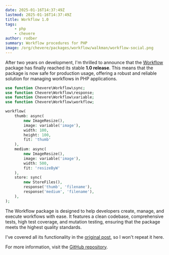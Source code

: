 ```yaml
---
date: 2025-01-16T14:37:49Z
lastmod: 2025-01-16T14:37:49Z
title: Workflow 1.0
tags:
    - php
    - chevere
author: rodber
summary: Workflow procedures for PHP
image: /org/chevere/packages/workflow/walkman/workflow-social.png
---
```


After two years on development, I'm thrilled to announce that the [Workflow](https://chevere.org/packages/workflow) package has finally reached its stable **1.0 release**. This means that the package is now safe for production usage, offering a robust and reliable solution for managing workflows in PHP applications.

```php
use function Chevere\Workflow\sync;
use function Chevere\Workflow\response;
use function Chevere\Workflow\variable;
use function Chevere\Workflow\workflow;

workflow(
    thumb: async(
        new ImageResize(),
        image: variable('image'),
        width: 100,
        height: 100,
        fit: 'thumb'
    ),
    medium: async(
        new ImageResize(),
        image: variable('image'),
        width: 500,
        fit: 'resizeByW'
    ),
    store: sync(
        new StoreFiles(),
        response('thumb', 'filename'),
        response('medium', 'filename'),
    ),
);
```

The Workflow package is designed to help developers create, manage, and execute workflows with ease. It features a clean codebase, comprehensive tests, high test coverage, and mutation testing, ensuring that the package meets the highest quality standards.

I've covered all its functionality in the [original post](../2022/2022-04-09-workflow-php.md), so I won't repeat it here.

For more information, visit the [GitHub repository](https://github.com/chevere/workflow).
